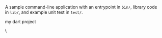 A sample command-line application with an entrypoint in `bin/`, library code
in `lib/`, and example unit test in `test/`.

my dart project








\


